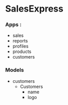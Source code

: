 # SalesExpress

### Apps :

* sales
* reports
* profiles
* products
* customers

### Models

* customers 
    * Customers
        * name
        * logo